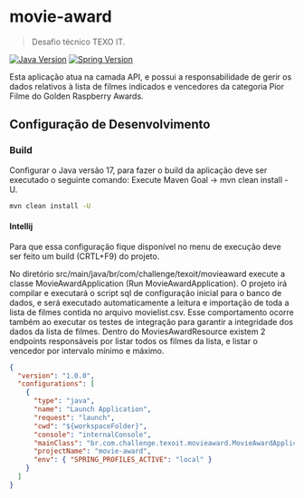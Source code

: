 # movie-award

> Desafio técnico TEXO IT.

[![Java Version][java-image]][java-url]
[![Spring Version][spring-image]][spring-url]

Esta aplicação atua na camada API, e possui a responsabilidade de gerir os dados relativos à lista de filmes indicados e 
vencedores da categoria Pior Filme do Golden Raspberry Awards.

## Configuração de Desenvolvimento

### Build

Configurar o Java versão 17, para fazer o build da aplicação deve ser executado o seguinte comando: Execute Maven Goal -> mvn clean install -U.

```sh
mvn clean install -U
```

#### Intellij

Para que essa configuração fique disponível no menu de execução deve ser feito um build (CRTL+F9) do projeto.

No diretório src/main/java/br/com/challenge/texoit/movieaward execute a classe MovieAwardApplication (Run MovieAwardApplication). 
O projeto irá compilar e executará o script sql de configuração inicial para o banco de dados, e será executado automaticamente 
a leitura e importação de toda a lista de filmes contida no arquivo movielist.csv. 
Esse comportamento ocorre também ao executar os testes de integração para garantir a integridade dos dados da lista de filmes.
Dentro do MoviesAwardResource existem 2 endpoints responsáveis por listar todos os filmes da lista, e listar o vencedor
por intervalo mínimo e máximo.


```json
{
  "version": "1.0.0",
  "configurations": [
    {
      "type": "java",
      "name": "Launch Application",
      "request": "launch",
      "cwd": "${workspaceFolder}",
      "console": "internalConsole",
      "mainClass": "br.com.challenge.texoit.movieaward.MovieAwardApplication",
      "projectName": "movie-award",
      "env": { "SPRING_PROFILES_ACTIVE": "local" }
    }
  ]
}
```

<!-- Markdown link & img dfn's -->

[java-image]: https://img.shields.io/badge/Java-V1.17-yellow
[spring-image]: https://img.shields.io/badge/Spring--Boot-V3.0.4.RELEASE-yellow
[java-url]: https://www.oracle.com/java/technologies/javase/8u-relnotes.html
[spring-url]: https://mvnrepository.com/artifact/org.springframework.boot/spring-boot-dependencies/1.5.21.RELEASE

